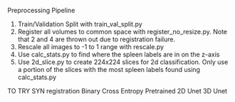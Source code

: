 Preprocessing Pipeline

1. Train/Validation Split with train_val_split.py
2. Register all volumes to common space with register_no_resize.py. Note that 2 and 4 are thrown out due to registration failure.
3. Rescale all images to -1 to 1 range with rescale.py
4. Use calc_stats.py to find where the spleen labels are in on the z-axis
5. Use 2d_slice.py to create 224x224 slices for 2d classification. Only use a portion of the slices with the most spleen labels found using calc_stats.py


TO TRY
SYN registration
Binary Cross Entropy
Pretrained 2D Unet
3D Unet